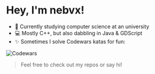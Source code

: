 # Hey, I'm nebvx!

- 👾 Currently studying computer science at an university
- 💻 Mostly C++, but also dabbling in Java & GDScript
- ✨ Sometimes I solve Codewars katas for fun:

![Codewars](https://github.r2v.ch/codewars?user=nebuthefirst&stroke=blue)

> Feel free to check out my repos or say hi!

<!---
nebvx/nebvx is a ✨ special ✨ repository because its `README.md` (this file) appears on your GitHub profile.
You can click the Preview link to take a look at your changes.
--->

